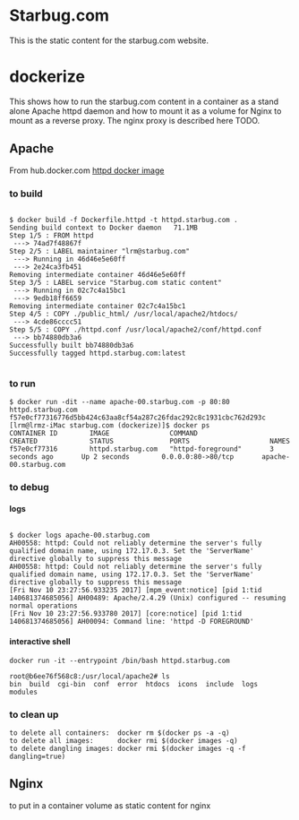 # Starbug.com

This is the static content for the starbug.com website.

# dockerize

This shows how to run the starbug.com content in a container as a
stand alone Apache httpd daemon and how to mount it as a volume for
Nginx to mount as a reverse proxy.
The nginx proxy is described here TODO.


## Apache

From hub.docker.com [httpd docker image](https://hub.docker.com/_/httpd/)

### to build

```

$ docker build -f Dockerfile.httpd -t httpd.starbug.com .
Sending build context to Docker daemon   71.1MB
Step 1/5 : FROM httpd
 ---> 74ad7f48867f
Step 2/5 : LABEL maintainer "lrm@starbug.com"
 ---> Running in 46d46e5e60ff
 ---> 2e24ca3fb451
Removing intermediate container 46d46e5e60ff
Step 3/5 : LABEL service "Starbug.com static content"
 ---> Running in 02c7c4a15bc1
 ---> 9edb18ff6659
Removing intermediate container 02c7c4a15bc1
Step 4/5 : COPY ./public_html/ /usr/local/apache2/htdocs/
 ---> 4cde86cccc51
Step 5/5 : COPY ./httpd.conf /usr/local/apache2/conf/httpd.conf
 ---> bb74880db3a6
Successfully built bb74880db3a6
Successfully tagged httpd.starbug.com:latest


```

### to run


```
$ docker run -dit --name apache-00.starbug.com -p 80:80 httpd.starbug.com
f57e0cf77316776d5bb424c63aa8cf54a287c26fdac292c8c1931cbc762d293c
[lrm@lrmz-iMac starbug.com (dockerize)]$ docker ps
CONTAINER ID        IMAGE               COMMAND                  CREATED             STATUS              PORTS                    NAMES
f57e0cf77316        httpd.starbug.com   "httpd-foreground"       3 seconds ago       Up 2 seconds        0.0.0.0:80->80/tcp       apache-00.starbug.com

```

### to debug

#### logs

```

$ docker logs apache-00.starbug.com
AH00558: httpd: Could not reliably determine the server's fully qualified domain name, using 172.17.0.3. Set the 'ServerName' directive globally to suppress this message
AH00558: httpd: Could not reliably determine the server's fully qualified domain name, using 172.17.0.3. Set the 'ServerName' directive globally to suppress this message
[Fri Nov 10 23:27:56.933235 2017] [mpm_event:notice] [pid 1:tid 140681374685056] AH00489: Apache/2.4.29 (Unix) configured -- resuming normal operations
[Fri Nov 10 23:27:56.933780 2017] [core:notice] [pid 1:tid 140681374685056] AH00094: Command line: 'httpd -D FOREGROUND'

```


#### interactive shell

```
docker run -it --entrypoint /bin/bash httpd.starbug.com

root@b6ee76f568c8:/usr/local/apache2# ls
bin  build  cgi-bin  conf  error  htdocs  icons  include  logs	modules

```


### to clean up

```
to delete all containers:  docker rm $(docker ps -a -q)
to delete all images:      docker rmi $(docker images -q)
to delete dangling images: docker rmi $(docker images -q -f dangling=true)
```



## Nginx

to put in a container volume as static content for nginx


